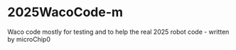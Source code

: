 # 2025WacoCode-m
Waco code mostly for testing and to help the real 2025 robot code - written by microChip0
